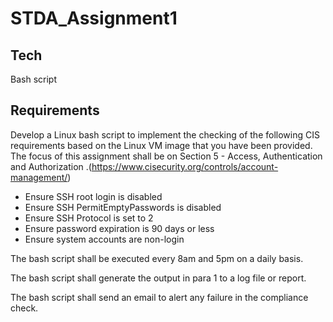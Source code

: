 # STDA_Assignment1

## Tech 
Bash script

## Requirements
Develop a Linux bash script to implement the checking of the following CIS requirements based on the Linux VM image that you have been provided. The focus of this assignment shall be on Section 5 - Access, Authentication and Authorization .(https://www.cisecurity.org/controls/account-management/)
- Ensure SSH root login is disabled
- Ensure SSH PermitEmptyPasswords is disabled
- Ensure SSH Protocol is set to 2
- Ensure password expiration is 90 days or less
- Ensure system accounts are non-login

The bash script shall be executed every 8am and 5pm on a daily basis.

The bash script shall generate the output in para 1 to a log file or report.

The bash script shall send an email to alert any failure in the compliance check.
